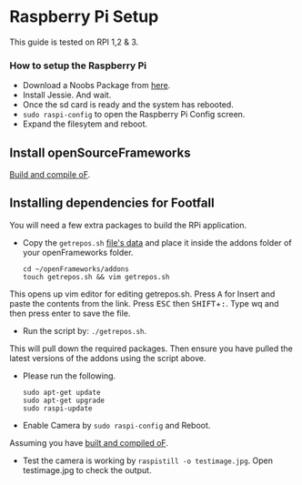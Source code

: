 # Raspberry Pi Setup 

This guide is tested on RPI 1,2 & 3. 

### How to setup the Raspberry Pi

* Download a Noobs Package from [here](https://www.raspberrypi.org/downloads/noobs/).
* Install Jessie. And wait.
* Once the sd card is ready and the system has rebooted.
*   ``sudo raspi-config`` to open the Raspberry Pi Config screen. 
 * Expand the filesytem and reboot.

## Install openSourceFrameworks
[Build and compile oF](http://forum.openframeworks.cc/t/raspberry-pi-2-setup-guide/18690).

## Installing dependencies for Footfall 
You will need a few extra packages to build the RPi application.

* Copy the `getrepos.sh` [file's data](https://github.com/WatershedArts/Footfall/blob/master/getrepos.sh) and place it inside the addons folder of your openFrameworks folder. 

  ```
  cd ~/openFrameworks/addons
  touch getrepos.sh && vim getrepos.sh
  ```
This opens up vim editor for editing getrepos.sh. Press <kbd>A</kbd> for Insert and paste the contents from the link. Press <kbd>ESC</kbd> then <kbd>SHIFT</kbd>+<kbd>:</kbd>. Type wq and then press enter to save the file. 

* Run the script by:  `./getrepos.sh`. 

This will pull down the required packages. Then ensure you have pulled the latest versions of the addons using the script above.

* Please run the following.

  ```
  sudo apt-get update
  sudo apt-get upgrade
  sudo raspi-update
  ```
  
* Enable Camera by `sudo raspi-config` and Reboot.

Assuming you have [built and compiled oF](http://forum.openframeworks.cc/t/raspberry-pi-2-setup-guide/18690).

* Test the camera is working by ``raspistill -o testimage.jpg``. Open testimage.jpg to check the output. 

